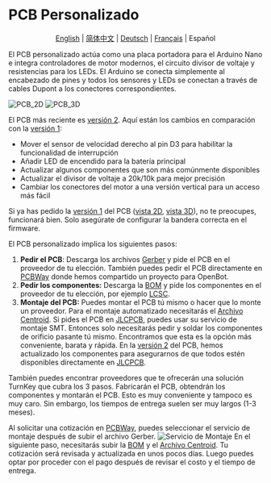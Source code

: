 # PCB Personalizado

<p align="center">
  <a href="README.md">English</a> |
  <a href="README.zh-CN.md">简体中文</a> |
  <a href="README.de-DE.md">Deutsch</a> |
  <a href="README.fr-FR.md">Français</a> |
  <span>Español</span>
</p>

El PCB personalizado actúa como una placa portadora para el Arduino Nano e integra controladores de motor modernos, el circuito divisor de voltaje y resistencias para los LEDs. El Arduino se conecta simplemente al encabezado de pines y todos los sensores y LEDs se conectan a través de cables Dupont a los conectores correspondientes.

![PCB_2D](../../../docs/images/pcb_2d_v2.png)
![PCB_3D](../../../docs/images/pcb_3d_v2.png)

El PCB más reciente es [versión 2](v2). Aquí están los cambios en comparación con la [versión 1](v1):

- Mover el sensor de velocidad derecho al pin D3 para habilitar la funcionalidad de interrupción
- Añadir LED de encendido para la batería principal
- Actualizar algunos componentes que son más comúnmente disponibles
- Actualizar el divisor de voltaje a 20k/10k para mejor precisión
- Cambiar los conectores del motor a una versión vertical para un acceso más fácil

Si ya has pedido la [versión 1](v1) del PCB ([vista 2D](../../../docs/images/pcb_2d_v1.png), [vista 3D](../../../docs/images/pcb_3d_v1.png)), no te preocupes, funcionará bien. Solo asegúrate de configurar la bandera correcta en el firmware.

El PCB personalizado implica los siguientes pasos:

1) **Pedir el PCB**: Descarga los archivos [Gerber](v2/gerber_v2.zip) y pide el PCB en el proveedor de tu elección. También puedes pedir el PCB directamente en [PCBWay](https://www.pcbway.com/project/shareproject/OpenBot__Turning_Smartphones_into_Robots.html) donde hemos compartido un proyecto para OpenBot.
2) **Pedir los componentes:** Descarga la [BOM](v2/BOM_v2.csv) y pide los componentes en el proveedor de tu elección, por ejemplo [LCSC](https://lcsc.com).
3) **Montaje del PCB:** Puedes montar el PCB tú mismo o hacer que lo monte un proveedor. Para el montaje automatizado necesitarás el [Archivo Centroid](v2/centroid_file_v2.csv). Si pides el PCB en [JLCPCB](https://jlcpcb.com/), puedes usar su servicio de montaje SMT. Entonces solo necesitarás pedir y soldar los componentes de orificio pasante tú mismo. Encontramos que esta es la opción más conveniente, barata y rápida. En la [versión 2](v2) del PCB, hemos actualizado los componentes para asegurarnos de que todos estén disponibles directamente en [JLCPCB](https://jlcpcb.com/).

También puedes encontrar proveedores que te ofrecerán una solución TurnKey que cubra los 3 pasos. Fabricarán el PCB, obtendrán los componentes y montarán el PCB. Esto es muy conveniente y tampoco es muy caro. Sin embargo, los tiempos de entrega suelen ser muy largos (1-3 meses).

Al solicitar una cotización en [PCBWay](https://www.pcbway.com/orderonline.aspx), puedes seleccionar el servicio de montaje después de subir el archivo Gerber.
![Servicio de Montaje](../../../docs/images/assembly_service.jpg)
En el siguiente paso, necesitarás subir la [BOM](v2/BOM_v2.csv) y el [Archivo Centroid](v2/centroid_file_v2.csv). Tu cotización será revisada y actualizada en unos pocos días. Luego puedes optar por proceder con el pago después de revisar el costo y el tiempo de entrega.